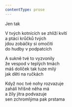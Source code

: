 ```yaml
---
contentType: prose
---
```


Jen tak

V tvých kotnících se zhlíží kvítí  
a ptáci krůčků tvých  
jdou zobáčky si omočiti  
do hudby v podpatcích

  

A sukně tvé to vyzvonily  
že vespod v teplých tmách  
máš dolíček tak tuze milý  
jak děti na ručkách

  

Když noc tvé nohy rozvazuje  
zahálí hříšně něha má  
a žíly jitra podvazuje  
sen zchromlýma pak prstama
